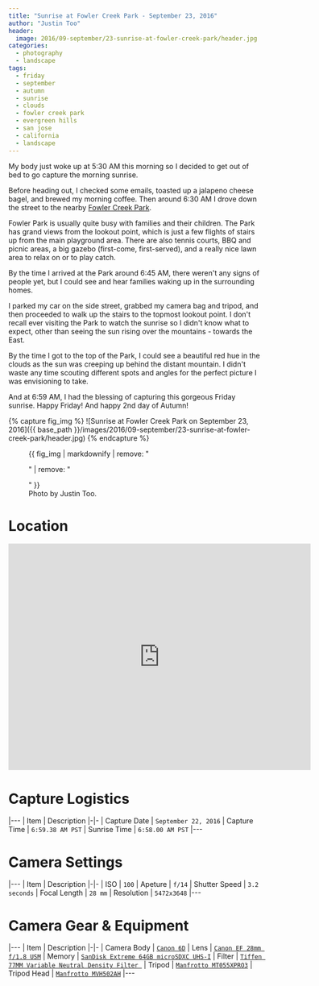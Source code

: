 ```yaml
---
title: "Sunrise at Fowler Creek Park - September 23, 2016"
author: "Justin Too"
header:
  image: 2016/09-september/23-sunrise-at-fowler-creek-park/header.jpg
categories: 
  - photography
  - landscape
tags: 
  - friday
  - september
  - autumn
  - sunrise
  - clouds
  - fowler creek park
  - evergreen hills
  - san jose
  - california
  - landscape
---
```


My body just woke up at 5:30 AM this morning so I decided to get out of bed to go capture the morning sunrise.

Before heading out, I checked some emails, toasted up a jalapeno cheese bagel, and brewed my morning coffee. Then around 6:30 AM I drove down the street to the nearby [Fowler Creek Park](https://www.yelp.com/biz/fowler-creek-park-san-jose).

Fowler Park is usually quite busy with families and their children. The Park has grand views from the lookout point, which is just a few flights of stairs up from the main playground area. There are also tennis courts, BBQ and picnic areas, a big gazebo (first-come, first-served), and a really nice lawn area to relax on or to play catch.

By the time I arrived at the Park around 6:45 AM, there weren't any signs of people yet, but I could see and hear families waking up in the surrounding homes.

I parked my car on the side street, grabbed my camera bag and tripod, and then proceeded to walk up the stairs to the topmost lookout point. I don't recall ever visiting the Park to watch the sunrise so I didn't know what to expect, other than seeing the sun rising over the mountains - towards the East.

By the time I got to the top of the Park, I could see a beautiful red hue in the clouds as the sun was creeping up behind the distant mountain. I didn't waste any time scouting different spots and angles for the perfect picture I was envisioning to take.

And at 6:59 AM, I had the blessing of capturing this gorgeous Friday sunrise. Happy Friday! And happy 2nd day of Autumn!

{% capture fig_img %}
![Sunrise at Fowler Creek Park on September 23, 2016]({{ base_path }}/images/2016/09-september/23-sunrise-at-fowler-creek-park/header.jpg)
{% endcapture %}

<figure>
  {{ fig_img | markdownify | remove: "<p>" | remove: "</p>" }}
  <figcaption>Photo by Justin Too.</figcaption>
</figure>

# Location

<div class="google-maps">
<iframe src="https://www.google.com/maps/embed?pb=!1m18!1m12!1m3!1d3173.2020090196033!2d-121.76625658484667!3d37.31404234630594!2m3!1f0!2f0!3f0!3m2!1i1024!2i768!4f13.1!3m3!1m2!1s0x808e2c53738075af%3A0x11ec9a692ddf0bf0!2sFowler+Creek+Park!5e0!3m2!1sen!2sus!4v1474648331337" width="600" height="450" frameborder="0" style="border:0" allowfullscreen></iframe>
</div>

# Capture Logistics

|---
| Item | Description
|-|-
| Capture Date | `September 22, 2016`
| Capture Time | `6:59.38 AM PST`
| Sunrise Time | `6:58.00 AM PST`
|---

# Camera Settings

|---
| Item | Description
|-|-
| ISO | `100`
| Apeture | `f/14`
| Shutter Speed | `3.2 seconds`
| Focal Length | `28 mm`
| Resolution | `5472x3648`
|---

# Camera Gear & Equipment

|---
| Item | Description
|-|-
| Camera Body | [`Canon 6D`](http://amzn.to/2cWXE39)
| Lens | [`Canon EF 28mm f/1.8 USM`](http://amzn.to/2dafl0Q)
| Memory | [`SanDisk Extreme 64GB microSDXC UHS-I`](http://amzn.to/2ctf8VH)
| Filter | [`Tiffen 77MM Variable Neutral Density Filter `](http://amzn.to/2cS3kOj)
| Tripod | [`Manfrotto MT055XPRO3`](http://amzn.to/2cXnLFk)
| Tripod Head | [`Manfrotto MVH502AH`](http://amzn.to/2cz4jjs)
|---

